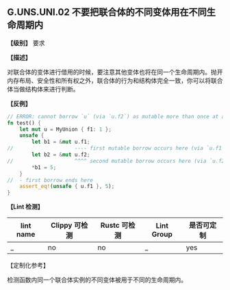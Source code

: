 ## G.UNS.UNI.02  不要把联合体的不同变体用在不同生命周期内

**【级别】** 要求

**【描述】**

对联合体的变体进行借用的时候，要注意其他变体也将在同一个生命周期内。抛开内存布局、安全性和所有权之外，联合体的行为和结构体完全一致，你可以将联合体当做结构体来进行判断。

**【反例】**

```rust
// ERROR: cannot borrow `u` (via `u.f2`) as mutable more than once at a time
fn test() {
    let mut u = MyUnion { f1: 1 };
    unsafe {
        let b1 = &mut u.f1;
//                    ---- first mutable borrow occurs here (via `u.f1`)
        let b2 = &mut u.f2;
//                    ^^^^ second mutable borrow occurs here (via `u.f2`)
        *b1 = 5;
    }
//  - first borrow ends here
    assert_eq!(unsafe { u.f1 }, 5);
}
```

**【Lint 检测】**

| lint name | Clippy 可检测 | Rustc 可检测 | Lint Group | 是否可定制 |
| --------- | ------------- | ------------ | ---------- | ---------- |
| _         | no            | no           | _          | yes        |

【定制化参考】

检测函数内同一个联合体实例的不同变体被用于不同的生命周期内。
